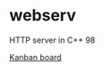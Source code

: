 # webserv
HTTP server in C++ 98

[Kanban board](https://miro.com/welcomeonboard/5qDwECrPNl2Xt8HQ9p5ymsTpyqBKhEJldaDYA39BPa9dGr5rvvgNfKD2rjSr2P1l)
